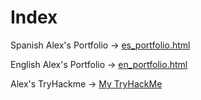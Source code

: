# Index
Spanish Alex's Portfolio -> <a href="https://alexhernandezagoumi.github.io/portfolio/es_portfolio.html">es_portfolio.html</a>

English Alex's Portfolio -> <a href="https://alexhernandezagoumi.github.io/portfolio/en_portfolio.html">en_portfolio.html</a>

Alex's TryHackme -> <a href="https://tryhackme.com/p/AlexHernandez">My TryHackMe</a>
